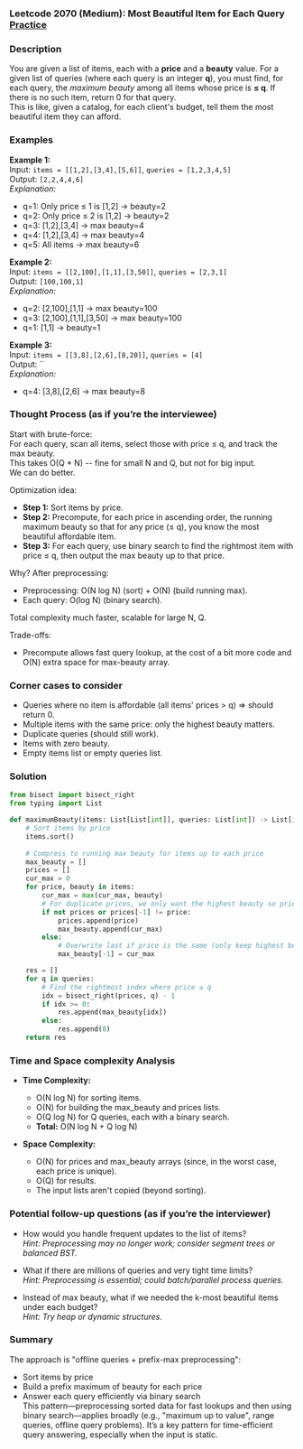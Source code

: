### Leetcode 2070 (Medium): Most Beautiful Item for Each Query [Practice](https://leetcode.com/problems/most-beautiful-item-for-each-query)

### Description  
You are given a list of items, each with a **price** and a **beauty** value. For a given list of queries (where each query is an integer **q**), you must find, for each query, the *maximum beauty* among all items whose price is **≤ q**. If there is no such item, return 0 for that query.  
This is like, given a catalog, for each client's budget, tell them the most beautiful item they can afford.

### Examples  

**Example 1:**  
Input: `items = [[1,2],[3,4],[5,6]]`, `queries = [1,2,3,4,5]`  
Output: `[2,2,4,4,6]`  
*Explanation:*
- q=1: Only price ≤ 1 is [1,2] → beauty=2  
- q=2: Only price ≤ 2 is [1,2] → beauty=2  
- q=3: [1,2],[3,4] → max beauty=4  
- q=4: [1,2],[3,4] → max beauty=4  
- q=5: All items → max beauty=6  

**Example 2:**  
Input: `items = [[2,100],[1,1],[3,50]]`, `queries = [2,3,1]`  
Output: `[100,100,1]`  
*Explanation:*
- q=2: [2,100],[1,1] → max beauty=100  
- q=3: [2,100],[1,1],[3,50] → max beauty=100  
- q=1: [1,1] → beauty=1  

**Example 3:**  
Input: `items = [[3,8],[2,6],[8,20]]`, `queries = [4]`  
Output: ``  
*Explanation:*
- q=4: [3,8],[2,6] → max beauty=8  

### Thought Process (as if you’re the interviewee)  
Start with brute-force:  
For each query, scan all items, select those with price ≤ q, and track the max beauty.  
This takes O(Q \* N) -- fine for small N and Q, but not for big input.  
We can do better.

Optimization idea:  
- **Step 1:** Sort items by price.
- **Step 2:** Precompute, for each price in ascending order, the running maximum beauty so that for any price (≤ q), you know the most beautiful affordable item.
- **Step 3:** For each query, use binary search to find the rightmost item with price ≤ q, then output the max beauty up to that price.

Why? After preprocessing:
- Preprocessing: O(N log N) (sort) + O(N) (build running max).
- Each query: O(log N) (binary search).

Total complexity much faster, scalable for large N, Q.

Trade-offs:  
- Precompute allows fast query lookup, at the cost of a bit more code and O(N) extra space for max-beauty array.

### Corner cases to consider  
- Queries where no item is affordable (all items' prices > q) ⇒ should return 0.
- Multiple items with the same price: only the highest beauty matters.
- Duplicate queries (should still work).
- Items with zero beauty.
- Empty items list or empty queries list.

### Solution

```python
from bisect import bisect_right
from typing import List

def maximumBeauty(items: List[List[int]], queries: List[int]) -> List[int]:
    # Sort items by price
    items.sort()
    
    # Compress to running max beauty for items up to each price
    max_beauty = []
    prices = []
    cur_max = 0
    for price, beauty in items:
        cur_max = max(cur_max, beauty)
        # For duplicate prices, we only want the highest beauty so prices are unique
        if not prices or prices[-1] != price:
            prices.append(price)
            max_beauty.append(cur_max)
        else:
            # Overwrite last if price is the same (only keep highest beauty)
            max_beauty[-1] = cur_max

    res = []
    for q in queries:
        # Find the rightmost index where price ≤ q
        idx = bisect_right(prices, q) - 1
        if idx >= 0:
            res.append(max_beauty[idx])
        else:
            res.append(0)
    return res
```

### Time and Space complexity Analysis  

- **Time Complexity:**  
  - O(N log N) for sorting items.  
  - O(N) for building the max_beauty and prices lists.  
  - O(Q log N) for Q queries, each with a binary search.
  - **Total:** O(N log N + Q log N)

- **Space Complexity:**  
  - O(N) for prices and max_beauty arrays (since, in the worst case, each price is unique).  
  - O(Q) for results.
  - The input lists aren't copied (beyond sorting).

### Potential follow-up questions (as if you’re the interviewer)  

- How would you handle frequent updates to the list of items?  
  *Hint: Preprocessing may no longer work; consider segment trees or balanced BST.*

- What if there are millions of queries and very tight time limits?  
  *Hint: Preprocessing is essential; could batch/parallel process queries.*

- Instead of max beauty, what if we needed the k-most beautiful items under each budget?  
  *Hint: Try heap or dynamic structures.*

### Summary
The approach is "offline queries + prefix-max preprocessing":  
- Sort items by price  
- Build a prefix maximum of beauty for each price  
- Answer each query efficiently via binary search  
This pattern—preprocessing sorted data for fast lookups and then using binary search—applies broadly (e.g., "maximum up to value", range queries, offline query problems). It’s a key pattern for time-efficient query answering, especially when the input is static.